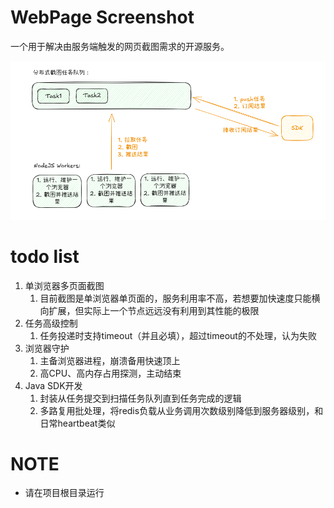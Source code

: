 # WebPage Screenshot
一个用于解决由服务端触发的网页截图需求的开源服务。

![](./arch.png)

# todo list
1. 单浏览器多页面截图
   1. 目前截图是单浏览器单页面的，服务利用率不高，若想要加快速度只能横向扩展，但实际上一个节点远远没有利用到其性能的极限
2. 任务高级控制
   1. 任务投递时支持timeout（并且必填），超过timeout的不处理，认为失败
3. 浏览器守护
   1. 主备浏览器进程，崩溃备用快速顶上
   2. 高CPU、高内存占用探测，主动结束
4. Java SDK开发
   1. 封装从任务提交到扫描任务队列直到任务完成的逻辑
   2. 多路复用批处理，将redis负载从业务调用次数级别降低到服务器级别，和日常heartbeat类似

# NOTE
- 请在项目根目录运行